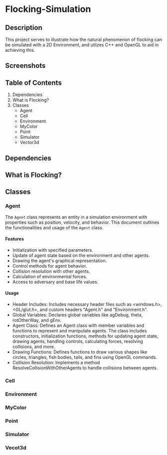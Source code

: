 # Flocking-Simulation

## Description

This project serves to illustrate how the natural phenomenon of flocking can be simulated with a 2D Environment, and utlizes C++ and OpenGL to aid in achieving this. 

## Screenshots

## Table of Contents
1. Dependencies
2. What is Flocking?
3. Classes
    - Agent
    - Cell
    - Environment
    - MyColor
    - Point
    - Simulator
    - Vector3d

## Dependencies

## What is Flocking?

## Classes

### Agent

The `Agent` class represents an entity in a simulation environment with properties such as position, velocity, and behavior. This document outlines the functionalities and usage of the `Agent` class.

#### Features

- Initialization with specified parameters.
- Update of agent state based on the environment and other agents.
- Drawing the agent's graphical representation.
- Control methods for agent behavior.
- Collision resolution with other agents.
- Calculation of environmental forces.
- Access to adversary and base life values.

#### Usage

- Header Includes: Includes necessary header files such as <windows.h>, <GL/glut.h>, and custom headers "Agent.h" and "Environment.h".
- Global Variables: Declares global variables like agDebug, theta, rotOtherWay, and gEnv.
- Agent Class: Defines an Agent class with member variables and functions to represent and manipulate agents. The class includes constructors, initialization functions, methods for updating agent state, drawing agents, handling controls, calculating forces, resolving collisions, and more.
- Drawing Functions: Defines functions to draw various shapes like circles, triangles, fish bodies, tails, and fins using OpenGL commands.
- Collision Resolution: Implements a method ResolveCollisionWithOtherAgents to handle collisions between agents.

### Cell

### Environment

### MyColor

### Point

### Simulator

### Vecot3d
